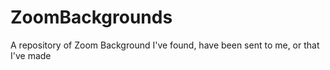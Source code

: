 # ZoomBackgrounds
A repository of Zoom Background I've found, have been sent to me, or that I've made
